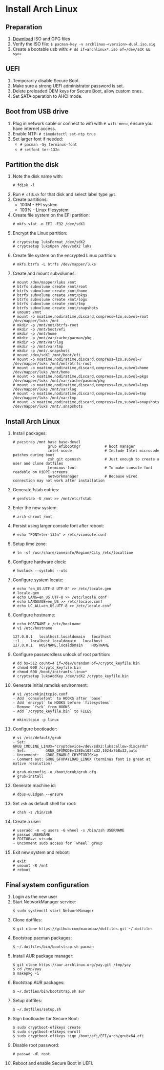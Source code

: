 # Install Arch Linux

## Preparation

1. [Download](https://archlinux.org/download/) ISO and GPG files
2. Verify the ISO file: `$ pacman-key -v archlinux-<version>-dual.iso.sig`
3. Create a bootable usb with: `# dd if=archlinux*.iso of=/dev/sdX && sync`

## UEFI

1. Temporarily disable Secure Boot.
2. Make sure a strong UEFI administrator password is set.
3. Delete preloaded OEM keys for Secure Boot, allow custom ones.
4. Set SATA operation to AHCI mode.

## Boot from USB drive

1. Plug in network cable or connect to wifi with `# wifi-menu`, ensure you have internet access.
2. Enable NTP: `# timedatectl set-ntp true`
3. Set larger font if needed:
    - `# pacman -Sy terminus-font`
    - `# setfont ter-132n`

## Partition the disk

1. Note the disk name with:
    ```
    # fdisk -l
    ```
2. Run `# cfdisk` for that disk and select label type `gpt`.
3. Create partitions:
    - 100M - EFI system
    - 100% - Linux filesystem
4. Create file system on the EFI partition:
    ```
    # mkfs.vfat -n EFI -F32 /dev/sdX1
    ```
5. Encrypt the Linux partition:
    ```
    # cryptsetup luksFormat /dev/sdX2
    # cryptsetup luksOpen /dev/sdX2 luks
    ```
6. Create file system on the encrypted Linux partition:
    ```
    # mkfs.btrfs -L btrfs /dev/mapper/luks
    ```
7. Create and mount subvolumes:
    ```
    # mount /dev/mapper/luks /mnt
    # btrfs subvolume create /mnt/root
    # btrfs subvolume create /mnt/home
    # btrfs subvolume create /mnt/pkgs
    # btrfs subvolume create /mnt/logs
    # btrfs subvolume create /mnt/tmp
    # btrfs subvolume create /mnt/snapshots
    # umount /mnt
    # mount -o noatime,nodiratime,discard,compress=lzo,subvol=root /dev/mapper/luks /mnt
    # mkdir -p /mnt/mnt/btrfs-root
    # mkdir -p /mnt/boot/efi
    # mkdir -p /mnt/home
    # mkdir -p /mnt/var/cache/pacman/pkg
    # mkdir -p /mnt/var/log
    # mkdir -p /mnt/var/tmp
    # mkdir -p /mnt/.snapshots
    # mount /dev/sdX1 /mnt/boot/efi
    # mount -o noatime,nodiratime,discard,compress=lzo,subvol=/ /dev/mapper/luks /mnt/mnt/btrfs-root
    # mount -o noatime,nodiratime,discard,compress=lzo,subvol=home /dev/mapper/luks /mnt/home
    # mount -o noatime,nodiratime,discard,compress=lzo,subvol=pkgs /dev/mapper/luks /mnt/var/cache/pacman/pkg
    # mount -o noatime,nodiratime,discard,compress=lzo,subvol=logs /dev/mapper/luks /mnt/var/log
    # mount -o noatime,nodiratime,discard,compress=lzo,subvol=tmp /dev/mapper/luks /mnt/var/tmp
    # mount -o noatime,nodiratime,discard,compress=lzo,subvol=snapshots /dev/mapper/luks /mnt/.snapshots
    ```

## Install Arch Linux

1. Install packages:
    ```
    # pacstrap /mnt base base-devel
                    grub efibootmgr           # boot manager
                    intel-ucode               # Include Intel microcode patches during boot
                    zsh git openssh           # Just enough to create a user and clone dotfiles
                    terminus-font             # To make console font readable on HiDPI screens
                    networkmanager            # Because wired connection may not work after installation
    ```
2. Generate fstab entries:
    ```
    # genfstab -U /mnt >> /mnt/etc/fstab
    ```
3. Enter the new system:
    ```
    # arch-chroot /mnt
    ```
4. Persist using larger console font after reboot:
    ```
    # echo "FONT=ter-132n" > /etc/vconsole.conf
    ```
5. Setup time zone:
    ```
    # ln -sf /usr/share/zoneinfo/Region/City /etc/localtime
    ```
6. Configure hardware clock:
    ```
    # hwclock --systohc --utc
    ```
7. Configure system locate:
    ```
    # echo "en_US.UTF-8 UTF-8" >> /etc/locale.gen
    # locale-gen
    # echo LANG=en_US.UTF-8 >> /etc/locale.conf
    # echo LANGUAGE=en_US >> /etc/locale.conf
    # echo LC_ALL=en_US.UTF-8 >> /etc/locale.conf
    ```
8. Configure hostname:
    ```
    # echo HOSTNAME > /etc/hostname
    # vi /etc/hostname

    127.0.0.1	localhost.localdomain	localhost
    ::1	 	localhost.localdomain	localhost
    127.0.0.1	HOSTNAME.localdomain	HOSTNAME
    ```
9. Configure passwordless unlock of root partition:
    ```
    # dd bs=512 count=4 if=/dev/urandom of=/crypto_keyfile.bin
    # chmod 000 /crypto_keyfile.bin
    # chmod 600 /boot/initramfs-linux*
    # cryptsetup luksAddKey /dev/sdX2 /crypto_keyfile.bin
    ```
10. Generate initial ramdisk environment:
    ```
    # vi /etc/mkinitcpio.conf
    - Add `consolefont` to HOOKS after `base`
    - Add `encrypt` to HOOKS before `filesystems`
    - Remove `fsck` from HOOKS
    - Add `/crypto_keyfile.bin` to FILES

    # mkinitcpio -p linux
    ```
11. Configure bootloader:
    ```
    # vi /etc/default/grub
    - Set:         GRUB_CMDLINE_LINUX="cryptdevice=/dev/sdX2:luks:allow-discards"
    - Set:         GRUB_GFXMODE=1280x1024x32,1024x768x32,auto
    - Uncomment:   GRUB_ENABLE_CRYPTODISK=y
    - Comment out: GRUB_GFXPAYLOAD_LINUX (terminus font is great at native resolution)

    # grub-mkconfig -o /boot/grub/grub.cfg
    # grub-install
    ```
12. Generate machine id:
    ```
    # dbus-uuidgen --ensure
    ```
13. Set `zsh` as default shell for root:
    ```
    # chsh -s /bin/zsh
    ```
14. Create a user:
    ```
    # useradd -m -g users -G wheel -s /bin/zsh USERNAME
    # passwd USERNAME
    # EDITOR=vi visudo
    - Uncomment sudo access for `wheel` group
    ```
15. Exit new system and reboot:
    ```
    # exit
    # umount -R /mnt
    # reboot
    ```

## Final system configuration

1. Login as the new user
2. Start NetworkManager service:
    ```
    $ sudo systemctl start NetworkManager
    ```
3. Clone dotfiles:
    ```
    $ git clone https://github.com/maximbaz/dotfiles.git ~/.dotfiles
    ```
4. Bootstrap pacman packages:
    ```
    $ ~/.dotfiles/bin/bootstrap.sh pacman
    ```
5. Install AUR package manager:
    ```
    $ git clone https://aur.archlinux.org/yay.git /tmp/yay
    $ cd /tmp/yay
    $ makepkg -i
    ```
6. Bootstrap AUR packages:
    ```
    $ ~/.dotfies/bin/bootstrap.sh aur
    ```
7. Setup dotfiles:
    ```
    $ ~/.dotfiles/setup.sh
    ```
8. Sign bootloader for Secure Boot:
    ```
    $ sudo cryptboot-efikeys create
    $ sudo cryptboot-efikeys enroll
    $ sudo cryptboot-efikeys sign /boot/efi/EFI/arch/grubx64.efi
    ```
9. Disable root password:
    ```
    # passwd -dl root
    ```
10. Reboot and enable Secure Boot in UEFI.
